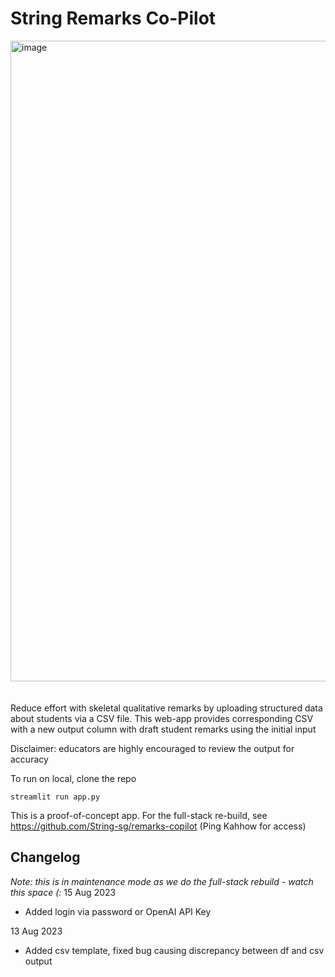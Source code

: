 # String Remarks Co-Pilot
<img width="1025" alt="image" src="https://github.com/String-sg/str-remarks-copilot/assets/44336310/3f4a739b-9939-4ca1-b475-b323f4eed900">
<br><br>
<br>
Reduce effort with skeletal qualitative remarks by uploading structured data about students via a CSV file. This web-app provides corresponding CSV with a new output column with draft student remarks using the initial input

Disclaimer: educators are highly encouraged to review the output for accuracy 

To run on local, clone the repo
```
streamlit run app.py
```

This is a proof-of-concept app. For the full-stack re-build, see https://github.com/String-sg/remarks-copilot (Ping Kahhow for access)

## Changelog <be>
_Note: this is in maintenance mode as we do the full-stack rebuild - watch this space (:_
15 Aug 2023 <br>
- Added login via password or OpenAI API Key

13 Aug 2023 <br>
- Added csv template, fixed bug causing discrepancy between df and csv output 
